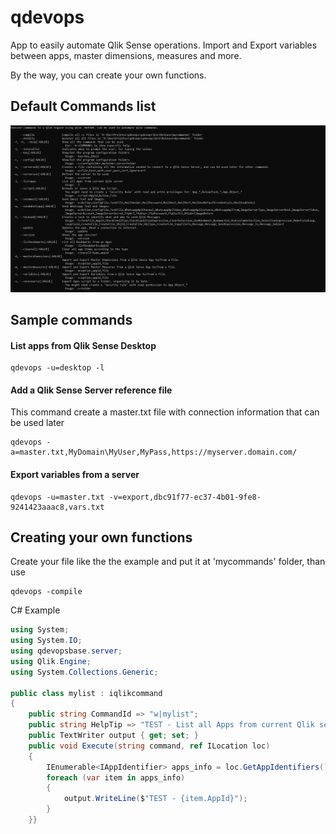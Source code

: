 ﻿# qdevops
App to easily automate Qlik Sense operations. 
Import and Export variables between apps, master dimensions, measures and more.

By the way, you can create your own functions.

## Default Commands list
![Commands](images/commands.png)
## Sample commands
#### List apps from Qlik Sense Desktop
```
qdevops -u=desktop -l
```
#### Add a Qlik Sense Server reference file
This command create a master.txt file with connection information that can be used later
```
qdevops -a=master.txt,MyDomain\MyUser,MyPass,https://myserver.domain.com/
```

#### Export variables from a server
```
qdevops -u=master.txt -v=export,dbc91f77-ec37-4b01-9fe8-9241423aaac8,vars.txt
```

## Creating your own functions
Create your file like the the example and put it at 'mycommands' folder, than use 
```
qdevops -compile
```
C# Example 

```csharp
using System;
using System.IO;
using qdevopsbase.server;
using Qlik.Engine;
using System.Collections.Generic;

public class mylist : iqlikcommand
{
	public string CommandId => "w|mylist";
	public string HelpTip => "TEST - List all Apps from current Qlik server";
	public TextWriter output { get; set; }
	public void Execute(string command, ref ILocation loc)
	{
		IEnumerable<IAppIdentifier> apps_info = loc.GetAppIdentifiers();
		foreach (var item in apps_info)
		{
			output.WriteLine($"TEST - {item.AppId}");
		}
	}}
```